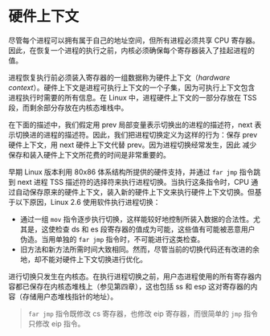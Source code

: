 # 硬件上下文

尽管每个进程可以拥有属于自己的地址空间，但所有进程必须共享 CPU 寄存器。因此，在恢复一个进程的执行之前，内核必须确保每个寄存器装入了挂起进程的值。

进程恢复执行前必须装入寄存器的一组数据称为硬件上下文（*hardware context*）。硬件上下文是进程可执行上下文的一个子集，因为可执行上下文包含进程执行时需要的所有信息。在 Linux 中，进程硬件上下文的一部分存放在 TSS 段，而剩余部分存放在内核态堆栈中。

在下面的描述中，我们假定用 prev 局部变量表示切换出的进程的描述符，next 表示切换进的进程的描述符。因此，我们把进程切换定义为这样的行为：保存 prev 硬件上下文，用 next 硬件上下文代替 prev。因为进程切换经常发生，因此 减少保存和装入硬件上下文所花费的时间是非常重要的。

早期 Linux 版本利用 80x86 体系结构所提供的硬件支持，并通过 `far jmp` 指令跳到 next 进程 TSS 描述符的选择符来执行进程切换。当执行这条指令时，CPU 通过自动保存原来的硬件上下文，装入新的硬件上下文来执行硬件上下文切换。但基于以下原因，Linux 2.6 使用软件执行进程切换：

- 通过一组 `mov` 指令逐步执行切换，这样能较好地控制所装入数据的合法性。尤其是，这使检查 ds 和 es 段寄存器的值成为可能，这些值有可能被恶意用户伪造。当用单独的 `far jmp` 指令时，不可能进行这类检查。
- 旧方法和新方法所需时间大致相同。然而，尽管当前的切换代码还有改进的余地，却不能对硬件上下文切换进行优化。

进行切换只发生在内核态。在执行进程切换之前，用户态进程使用的所有寄存器内容都已保存在内核态堆栈上（参见第四章），这也包括 ss 和 esp 这对寄存器的内容（存储用户态堆栈指针的地址）。

>  `far jmp` 指令既修改 cs 寄存器，也修改 eip 寄存器，而很简单的 `jmp` 指令只修改 eip 指令。
